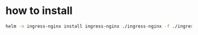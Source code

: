
# how to install

```bash
helm -n ingress-nginx install ingress-nginx ./ingress-nginx -f ./ingress-nginx/values.yaml --create-namespace
```
